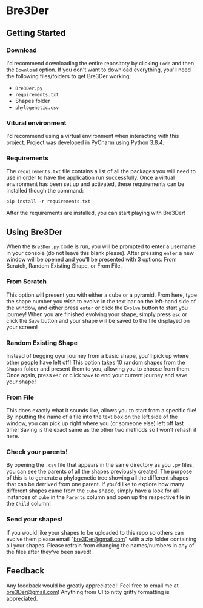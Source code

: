 # Bre3Der

## Getting Started

### Download
I'd recommend downloading the entire repository by clicking ``Code`` and then the ``Download`` option. If you don't want to download everything, you'll need the following files/folders to get Bre3Der working:
* ``Bre3Der.py``
* ``requirements.txt``
* Shapes folder
* ``phylogenetic.csv``

### Vitural environment

I'd recommend using a virtual environment when interacting with this project. Project was developed in PyCharm using Python 3.8.4.

### Requirements
The  ``requirements.txt``  file contains a list of all the packages you will need to use in order to have the application run successfully. Once a virtual environment has been set up and activated, these requirements can be installed though the command:

``pip install -r requirements.txt``

After the requirements are installed, you can start playing with Bre3Der!

## Using Bre3Der

When the ``Bre3Der.py`` code is run, you will be prompted to enter a username in your console (do not leave this blank please). After pressing ``enter`` a new window will be opened
and you'll be presented with 3 options: From Scratch, Random Existing Shape, or From File.

### From Scratch
This option will present you with either a cube or a pyramid. From here, type the shape number you wish to evolve in the text bar 
on the left-hand side of the window, and either press ``enter`` or click the ``Evolve`` button to start you journey! When you are 
finished evolving your shape, simply press ``esc`` or click the ``Save`` button and your shape will be saved to the file 
displayed on your screen!

### Random Existing Shape
Instead of begging oyur journey from a basic shape, you'll pick up where other people have left off! This option takes 10 random 
shapes from the ``Shapes`` folder and present them to you, allowing you to choose from them. Once again, press ``esc`` or click
``Save`` to end your current journey and save your shape!

### From File
This does exactly what it sounds like, allows you to start from a specific file! By inputting the name of a file into the text 
box on the left side of the window, you can pick up right where you (or someone else) left off last time! Saving is the exact 
same as the other two methods so I won't rehash it here.

### Check your parents!
By opening the ``.csv`` file that appears in the same directory as you ``.py`` files, you can see the parents of all the shapes
previously created. The purpose of this is to generate a phylogenetic tree showing all the different shapes that can be derrived 
from one parent. If you'd like to explore how many different shapes came from the ``cube`` shape, simply have a look for all 
instances of ``cube`` in the ``Parents`` column and open up the respective file in the ``Child`` column!

### Send your shapes!
If you would like your shapes to be uploaded to this repo so others can evolve them please email "bre3Der@gmail.com" with a 
zip folder containing all your shapes. Please refrain from changing the names/numbers in any of the files after they've been
saved!

## Feedback
Any feedback would be greatly appreciated!! Feel free to email me at bre3Der@gmail.com! Anything from UI to nitty gritty 
formatting is appreciated.


